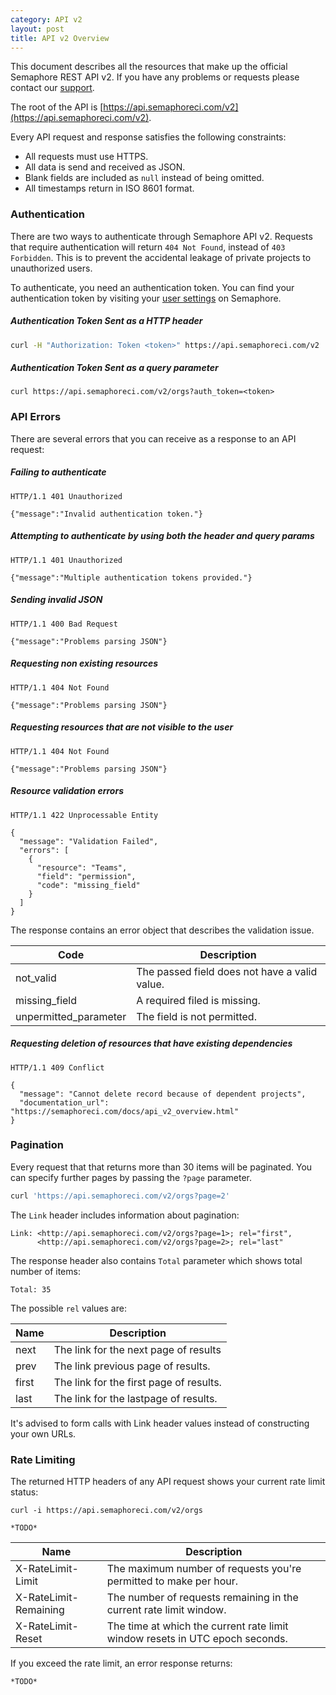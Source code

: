 ```yaml
---
category: API v2
layout: post
title: API v2 Overview
---
```


This document describes all the resources that make up the official Semaphore
REST API v2. If you have any problems or requests please contact our
[support](https://semaphoreci.com/support).

The root of the API is [https://api.semaphoreci.com/v2](https://api.semaphoreci.com/v2).

Every API request and response satisfies the following constraints:

- All requests must use HTTPS.
- All data is send and received as JSON.
- Blank fields are included as `null` instead of being omitted.
- All timestamps return in ISO 8601 format.

### Authentication

There are two ways to authenticate through Semaphore API v2. Requests that
require authentication will return `404 Not Found`, instead of `403 Forbidden`.
This is to prevent the accidental leakage of private projects to unauthorized
users.

To authenticate, you need an authentication token. You can find your
authentication token by visiting your
[user settings](https://semaphoreci.com/users/edit) on Semaphore.

##### Authentication Token Sent as a HTTP header

``` bash
curl -H "Authorization: Token <token>" https://api.semaphoreci.com/v2
```

##### Authentication Token Sent as a query parameter

```
curl https://api.semaphoreci.com/v2/orgs?auth_token=<token>
```

### API Errors

There are several errors that you can receive as a response to an API request:

##### Failing to authenticate

```
HTTP/1.1 401 Unauthorized

{"message":"Invalid authentication token."}
```

##### Attempting to authenticate by using both the header and query params

```
HTTP/1.1 401 Unauthorized

{"message":"Multiple authentication tokens provided."}
```

##### Sending invalid JSON

```
HTTP/1.1 400 Bad Request

{"message":"Problems parsing JSON"}
```

##### Requesting non existing resources

```
HTTP/1.1 404 Not Found

{"message":"Problems parsing JSON"}
```

##### Requesting resources that are not visible to the user

```
HTTP/1.1 404 Not Found

{"message":"Problems parsing JSON"}
```

##### Resource validation errors

```
HTTP/1.1 422 Unprocessable Entity

{
  "message": "Validation Failed",
  "errors": [
    {
      "resource": "Teams",
      "field": "permission",
      "code": "missing_field"
    }
  ]
}
```

The response contains an error object that describes the validation issue.

| Code                  |               Description                     |
|-----------------------|-----------------------------------------------|
| not_valid             | The passed field does not have a valid value. |
| missing_field         | A required filed is missing.                  |
| unpermitted_parameter | The field is not permitted.                   |

##### Requesting deletion of resources that have existing dependencies

```
HTTP/1.1 409 Conflict

{
  "message": "Cannot delete record because of dependent projects",
  "documentation_url": "https://semaphoreci.com/docs/api_v2_overview.html"
}
```

### Pagination

Every request that that returns more than 30 items will be paginated. You can
specify further pages by passing the `?page` parameter.

``` bash
curl 'https://api.semaphoreci.com/v2/orgs?page=2'
```

The `Link` header includes information about pagination:

```
Link: <http://api.semaphoreci.com/v2/orgs?page=1>; rel="first",
      <http://api.semaphoreci.com/v2/orgs?page=2>; rel="last"
```

The response header also contains `Total` parameter which shows total number
of items:

```
Total: 35
```

The possible `rel` values are:

| Name  |               Description               |
|-------|-----------------------------------------|
| next  | The link for the next page of results   |
| prev  | The link previous page of results.      |
| first | The link for the first page of results. |
| last  | The link for the lastpage of results.   |

It's advised to form calls with Link header values instead of constructing your
own URLs.

### Rate Limiting

The returned HTTP headers of any API request shows your current rate limit
status:

```
curl -i https://api.semaphoreci.com/v2/orgs

*TODO*
```

| Name                  |               Description                                                    |
|-----------------------|------------------------------------------------------------------------------|
| X-RateLimit-Limit     | The maximum number of requests you're permitted to make per hour.            |
| X-RateLimit-Remaining | The number of requests remaining in the current rate limit window.           |
| X-RateLimit-Reset     | The time at which the current rate limit window resets in UTC epoch seconds. |

If you exceed the rate limit, an error response returns:

```
*TODO*
```
